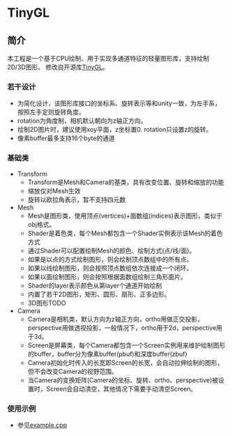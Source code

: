 # TinyGL

## 简介
本工程是一个基于CPU绘制、用于实现多通道特征的轻量图形库，支持绘制2D/3D图形。
修改自开源库[TinyGL](https://bellard.org/TinyGL/)。

### 若干设计
* 为简化设计，该图形库接口的坐标系、旋转表示等和unity一致，为左手系，按照左手定则旋转角度。
* rotation为角度制，相机默认朝向为z轴正方向。
* 绘制2D图片时，建议使用xoy平面，z坐标置0. rotation只设置z的旋转。
* 像素buffer最多支持16个byte的通道

### 基础类
* Transform
	* Transform是Mesh和Camera的基类，具有改变位置、旋转和缩放的功能
	* 缩放仅对Mesh生效
	* 旋转以欧拉角表示，暂不支持四元数
* Mesh
	* Mesh是图形类，使用顶点(vertices)+面数组(indices)表示图形，类似于obj格式。
	* Shader是着色类，每个Mesh都包含一个Shader实例表示该Mesh的着色方式
	* 通过Shader可以配置绘制Mesh的颜色、绘制方式(点/线/面)。
	* 如果是以点的方式绘制图形，则会绘制顶点数组中的所有点。
	* 如果以线绘制图形，则会按照顶点数组依次连接成一个闭环。
	* 如果以面绘制图形，则会按照根据面数组绘制三角形面片。
	* Shader的layer表示颜色从第layer个通道开始绘制
	* 内置了若干2D图形，矩形、圆形、扇形、正多边形。
	* 3D图形TODO
* Camera
	* Camera是相机类，默认方向为z轴正方向，ortho用做正交投影，perspective用做透视投影，一般情况下，ortho用于2d，perspective用于3d。
	* Screen是屏幕类，每个Camera都包含一个Screen实例用来维护绘制图形的buffer，buffer分为像素buffer(pbuf)和深度buffer(zbuf)
	* Camera初始化时传入的长宽即Screen的长宽，会自动拉伸绘制的图形，但不会改变Camera的视野范围。
	* 当Camera的变换矩阵(Camera的坐标、旋转、ortho、perspective)被设置时，Screen会自动清空，其他情况下需要手动清空Screen。

### 使用示例
* 参见[example.cpp](example.cpp)
